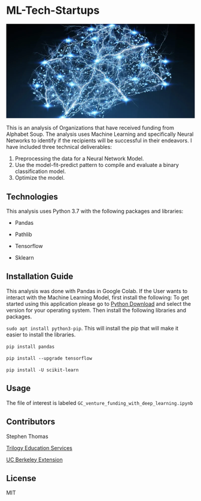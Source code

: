 # ML-Tech-Startups


![nn_image](NN_Tech/Resources/NN_image.png)


This is an analysis of Organizations that have received funding from Alphabet Soup. The analysis uses Machine Learning and specifically Neural Networks to identify if the recipients will be successful in their endeavors. I have included three technical deliverables:

1. Preprocessing the data for a Neural Network Model.
2. Use the model-fit-predict pattern to compile and evaluate a binary classification model.
3. Optimize the model.


## Technologies

This analysis uses Python 3.7 with the following packages and libraries:

- Pandas

- Pathlib

- Tensorflow

- Sklearn


## Installation Guide

This analysis was done with Pandas in Google Colab. If the User wants to interact with the Machine Learning Model, first install the following:
  To get started using this application please go to [Python Download](https://www.python.org/downloads/) and select the version for your operating system. Then install the following libraries and packages.

``` sudo apt install python3-pip ```. This will install the pip that will make it easier to install the libraries.

``` pip install pandas ```

``` pip install --upgrade tensorflow ```

``` pip install -U scikit-learn ```


## Usage

The file of interest is labeled ``` GC_venture_funding_with_deep_learning.ipynb ```


## Contributors

Stephen Thomas

[Trilogy Education Services](https://www.trilogyed.com/)

[UC Berkeley Extension ](https://extension.berkeley.edu/)



## License 

MIT
